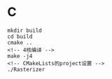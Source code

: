 # C
<!-- 如何用Cmake编译运行 -->
    mkdir build
    cd build
    cmake ..
    <!-- 4核编译 -->
    make -j4 
    <!-- CMakeLists的project设置 -->
    ./Rasterizer